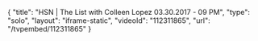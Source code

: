 {
    "title": "HSN | The List with Colleen Lopez 03.30.2017 - 09 PM",
    "type": "solo",
    "layout": "iframe-static",
    "videoId": "112311865",
    "url": "\/tvpembed\/112311865"
}